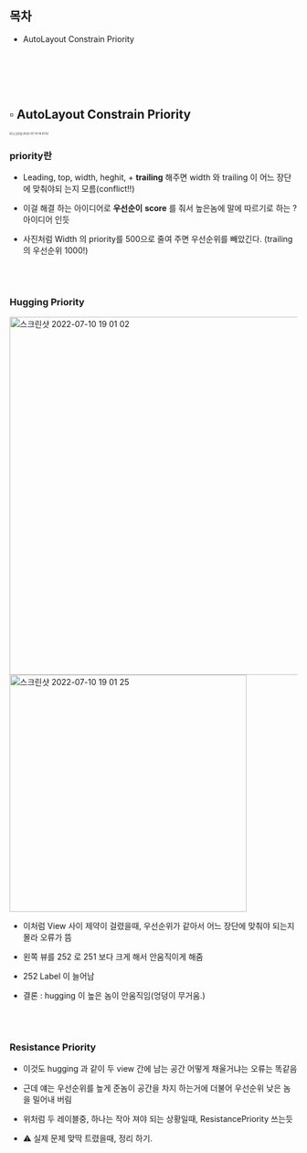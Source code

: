 ## 목차

* AutoLayout Constrain Priority

<br/><br/><br/><br/>

## ▫️ AutoLayout Constrain Priority

 <img src="/Users/haha1haka/Desktop/스크린샷/스크린샷 2022-07-10 18.07.52.png" alt="스크린샷 2022-07-10 18.07.52" style="zoom: 33%;" />



<br/>

### priority란

* Leading, top, width, heghit, + **trailing** 해주면 width 와 trailing 이 어느 장단에 맞춰야되 는지 모름(conflict!!)

* 이걸 해결 하는 아이디어로 **우선순이** **score** 를 줘서 높은놈에 말에 따르기로 하는 ? 아이디어 인듯

* 사진처럼 Width 의 priority를 500으로 줄여 주면 우선순위를 빼았긴다. (trailing 의 우선순위 1000!)

<br/><br/>

### Hugging Priority

<img width="627" alt="스크린샷 2022-07-10 19 01 02" src="https://user-images.githubusercontent.com/106936018/178140143-a5a022b3-f589-4126-8774-46c92e823afe.png">

<img width="415" alt="스크린샷 2022-07-10 19 01 25" src="https://user-images.githubusercontent.com/106936018/178140153-1ee15ee9-0b32-480f-a7ff-5c9ee17eb9a5.png">



* 이처럼 View 사이 제약이 걸렸을때, 우선순위가 같아서 어느 장단에 맞춰야 되는지 몰라 오류가 뜸

* 왼쪽 뷰를 252 로 251 보다 크게 해서 안움직이게 해줌

* 252 Label 이 늘어남

* 결론 : hugging 이 높은 놈이 안움직임(엉덩이 무거움.)

<br/><br/>

### Resistance Priority

* 이것도 hugging 과 같이 두 view 간에 남는 공간 어떻게 채울거냐는 오류는 똑같음

* 근데 얘는 우선순위를 높게 준놈이 공간을 차지 하는거에 더불어 우선순위 낮은 놈을 밀어내 버림

* 위처럼 두 레이블중, 하나는 작아 져야 되는 상황일때, ResistancePriority 쓰는듯

* ⚠️ 실제 문제 맞딱 트렸을때, 정리 하기. 

